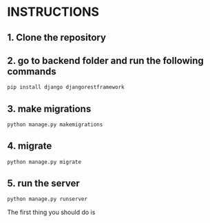 # INSTRUCTIONS

## 1. Clone the repository

## 2. go to backend folder and run the following commands
```bash
pip install django djangorestframework
```

## 3. make migrations
```bash
python manage.py makemigrations
```

## 4. migrate
```bash
python manage.py migrate
```

## 5. run the server
```bash
python manage.py runserver
```


The first thing you should do is